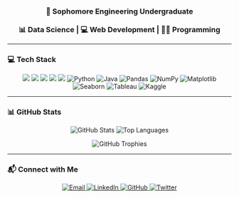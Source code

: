 <h3 align="center">
  🚀 <b>Sophomore Engineering Undergraduate</b>
   <br/><br/>
  📊 <b>Data Science</b> | 💻 <b>Web Development</b> | 👨‍💻 <b>Programming</b>
</h3>

---

### 💻 Tech Stack

<p align="center">
  <img src="https://img.shields.io/badge/React-Frontend-blue?style=for-the-badge&logo=react" />
  <img src="https://img.shields.io/badge/TailwindCSS-Frontend-blueviolet?style=for-the-badge&logo=tailwindcss" />
  <img src="https://img.shields.io/badge/Node.js-Backend-brightgreen?style=for-the-badge&logo=node.js" />
  <img src="https://img.shields.io/badge/Express.js-Backend-black?style=for-the-badge&logo=express&logoColor=white" />
  <img src="https://img.shields.io/badge/MongoDB-Database-4EA94B?style=for-the-badge&logo=mongodb&logoColor=white" />
  
  <!-- Programming Languages -->
  <img src="https://img.shields.io/badge/Python-blue?style=for-the-badge&logo=python" alt="Python"/>
  <img src="https://img.shields.io/badge/Java-red?style=for-the-badge&logo=java" alt="Java"/>

  <!-- Libraries & Tools -->
  <img src="https://img.shields.io/badge/Pandas-150458?style=for-the-badge&logo=pandas&logoColor=white" alt="Pandas"/>
  <img src="https://img.shields.io/badge/NumPy-013243?style=for-the-badge&logo=numpy&logoColor=white" alt="NumPy"/>
  <img src="https://img.shields.io/badge/Matplotlib-11557c?style=for-the-badge" alt="Matplotlib"/>
  <img src="https://img.shields.io/badge/Seaborn-4c72b0?style=for-the-badge" alt="Seaborn"/>
  <img src="https://img.shields.io/badge/Tableau-orange?style=for-the-badge&logo=tableau" alt="Tableau"/>
  <img src="https://img.shields.io/badge/Kaggle-blue?style=for-the-badge&logo=kaggle" alt="Kaggle"/>
</p>

---

### 📊 GitHub Stats

<p align="center">
  <img src="https://github-readme-stats.vercel.app/api?username=laksh2005&show_icons=true&theme=radical" alt="GitHub Stats"/>
  <img src="https://github-readme-stats.vercel.app/api/top-langs?username=laksh2005&layout=compact&theme=radical" alt="Top Languages"/>
</p>

<p align="center">
  <img src="https://github-profile-trophy.vercel.app/?username=laksh2005&theme=radical" alt="GitHub Trophies"/>
</p>

---

### 📬 Connect with Me

<p align="center">
  <a href="mailto:lakshnijhawan18@gmail.com">
    <img src="https://img.shields.io/badge/Gmail-lakshnijhawan18@gmail.com-D14836?style=for-the-badge&logo=gmail&logoColor=white" alt="Email"/>
  </a>
  <a href="https://www.linkedin.com/in/laksh-nijhawan-576888280/">
    <img src="https://img.shields.io/badge/LinkedIn-Laksh%20Nijhawan-0A66C2?style=for-the-badge&logo=linkedin&logoColor=white" alt="LinkedIn"/>
  </a>
  <a href="https://github.com/laksh2005">
    <img src="https://img.shields.io/badge/GitHub-laksh2005-171515?style=for-the-badge&logo=github" alt="GitHub"/>
  </a>
  <a href="https://x.com/laksh_2705?t=cYCEfjP3GwZ-IN6bL_bnXg&s=35">
    <img src="https://img.shields.io/badge/Twitter-@laksh_2705-1DA1F2?style=for-the-badge&logo=twitter" alt="Twitter"/>
  </a>
</p>



  


